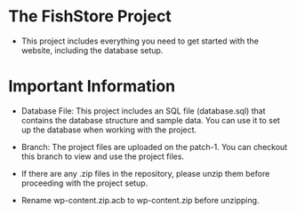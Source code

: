 # The FishStore Project
- This project includes everything you need to get started with the website, including the database setup.
  
# Important Information
- Database File: This project includes an SQL file (database.sql) that contains the database structure and sample data. You can use it to set up the database when working with the project.

- Branch: The project files are uploaded on the patch-1. You can checkout this branch to view and use the project files.
- If there are any .zip files in the repository, please unzip them before proceeding with the project setup.
- Rename wp-content.zip.acb to wp-content.zip before unzipping.
